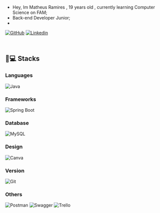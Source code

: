 - Hey, Im Matheus Ramires , 19 years old , currently learning Computer Science on FAM;
- Back-end Developer Junior;
- &nbsp;

[![GitHub](https://img.shields.io/badge/Teuzinho-HR-100000?style=for-the-badge&logo=github&logoColor=white)](https://github.com/Teuzinho-HR)
[![Linkedin](https://img.shields.io/badge/Matheus_Ramires-0077B5?style=for-the-badge&logo=linkedin&logoColor=white)](https://www.linkedin.com/in/matheus-ramires-990753216//)

&nbsp;

## 🚀💻 Stacks 
### Languages
![Java](https://img.shields.io/badge/Java-007396?style=for-the-badge&logo=java&logoColor=white)

### Frameworks
![Spring Boot](https://img.shields.io/badge/spring-%236DB33F.svg?style=for-the-badge&logo=spring&logoColor=white)

### Database
![MySQL](https://img.shields.io/badge/mysql-%2300f.svg?style=for-the-badge&logo=mysql&logoColor=white)

### Design
![Canva](https://img.shields.io/badge/Canva-%2300C4CC.svg?&style=for-the-badge&logo=Canva&logoColor=white)

### Version
![Git](https://img.shields.io/badge/Git-F05032?style=for-the-badge&logo=git&logoColor=white)

### Others
![Postman](https://img.shields.io/badge/Postman-FF6C37?style=for-the-badge&logo=postman&logoColor=white)
![Swagger](https://img.shields.io/badge/-Swagger-%23Clojure?style=for-the-badge&logo=swagger&logoColor=white)
![Trello](https://img.shields.io/badge/Trello-%23026AA7.svg?style=for-the-badge&logo=Trello&logoColor=white)
